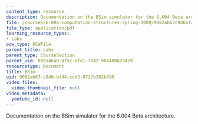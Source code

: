 ```yaml
---
content_type: resource
description: Documentation on the BSim simulator for the 6.004 Beta architecture.
file: /courses/6-004-computation-structures-spring-2009/9082ab67c9d6bf44cdd39737b382b790_MIT6_004s09_lab_tool_bsim.pdf
file_type: application/pdf
learning_resource_types:
- Labs
ocw_type: OCWFile
parent_title: Labs
parent_type: CourseSection
parent_uid: 809a46a0-df5c-efe1-7d42-984488629429
resourcetype: Document
title: BSim
uid: 9082ab67-c9d6-bf44-cdd3-9737b382b790
video_files:
  video_thumbnail_file: null
video_metadata:
  youtube_id: null
---
```

Documentation on the BSim simulator for the 6.004 Beta architecture.

